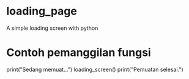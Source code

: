 # loading_page
A simple loading screen with python


# Contoh pemanggilan fungsi
print("Sedang memuat...")
loading_screen()
print("Pemuatan selesai.")
```

